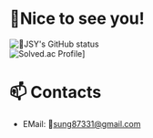 # 🤩Nice to see you!

![JSY's GitHub status](https://github-readme-stats.vercel.app/api?username=JungSungYeob&show_icons=true&theme=dracula)
<br>
![Solved.ac Profile](http://mazassumnida.wtf/api/v2/generate_badge?boj=sung87331)]

# :mailbox: Contacts
- EMail: sung87331@gmail.com
